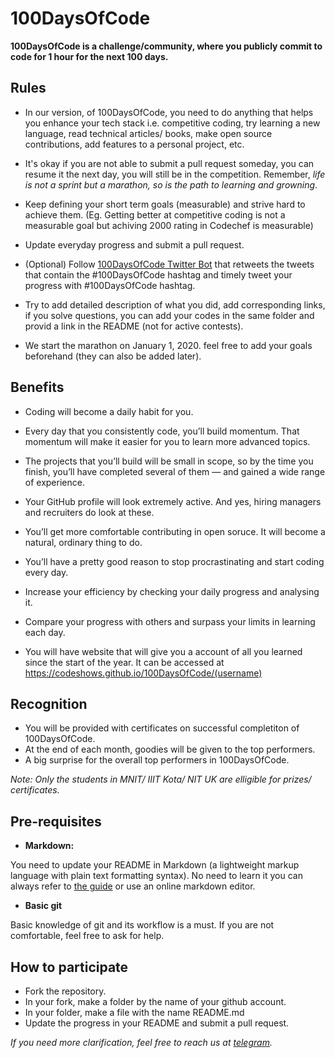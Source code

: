 # 100DaysOfCode

**100DaysOfCode is a challenge/community, where you publicly commit to code for 1 hour for the next 100 days.**

## Rules

- In our version, of 100DaysOfCode, you need to do anything that helps you enhance your tech stack i.e. competitive coding, try learning a new language, read technical articles/ books, make open source contributions, add features to a personal project, etc.
- It's okay if you are not able to submit a pull request someday, you can resume it the next day, you will still be in the competition. Remember, *life is not a sprint but a marathon, so is the path to learning and growning*.
- Keep defining your short term goals (measurable) and strive hard to achieve them.
(Eg. Getting better at competitive coding is not a measurable goal but achiving 2000 rating in Codechef is measurable)
- Update everyday progress and submit a pull request.
- (Optional) Follow [100DaysOfCode Twitter Bot](https://twitter.com/_100DaysOfCode) that retweets the tweets that contain the #100DaysOfCode hashtag and timely tweet your progress with #100DaysOfCode hashtag.

- Try to add detailed description of what you did, add corresponding links, if you solve questions, you can add your codes in the same folder and provid a link in the README (not for active contests).
- We start the marathon on January 1, 2020. feel free to add your goals beforehand (they can also be added later).

## Benefits

- Coding will become a daily habit for you.
- Every day that you consistently code, you’ll build momentum. That momentum will make it easier for you to learn more advanced topics.
- The projects that you’ll build will be small in scope, so by the time you finish, you’ll have completed several of them — and gained a wide range of experience.
- Your GitHub profile will look extremely active. And yes, hiring managers and recruiters do look at these.
- You’ll get more comfortable contributing in open soruce. It will become a natural, ordinary thing to do.
- You’ll have a pretty good reason to stop procrastinating and start coding every day.

- Increase your efficiency by checking your daily progress and analysing it.
- Compare your progress with others and surpass your limits in learning each day.
- You will have website that will give you a account of all you learned since the start of the year. It can be accessed at https://codeshows.github.io/100DaysOfCode/(username)


## Recognition

- You will be provided with certificates on successful completiton of 100DaysOfCode.
- At the end of each month, goodies will be given to the top performers.
- A big surprise for the overall top performers in 100DaysOfCode.

*Note: Only the students in MNIT/ IIIT Kota/ NIT UK are elligible for prizes/ certificates.*

## Pre-requisites

- **Markdown:**

You need to update your README in Markdown (a lightweight markup language with plain text formatting syntax). No need to learn it you can always refer to [the guide](https://github.com/adam-p/markdown-here/wiki/Markdown-Cheatsheet) or use an online markdown editor.

- **Basic git**

Basic knowledge of git and its workflow is a must. If you are not comfortable, feel free to ask for help.

## How to participate

- Fork the repository.
- In your fork, make a folder by the name of your github account.
- In your folder, make a file with the name README.md
- Update the progress in your README and submit a pull request.

*If you need more clarification, feel free to reach us at [telegram](https://t.me/codeshows).*
